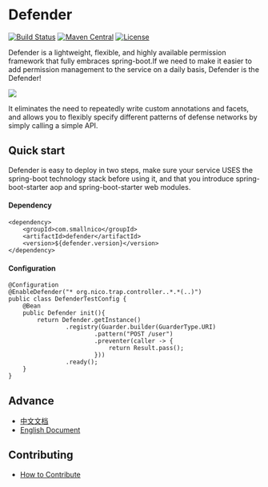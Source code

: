 # Defender

[![Build Status](https://travis-ci.org/ainilili/defender.svg?branch=master)](https://travis-ci.org/ainilili/defender.svg?branch=master)
[![Maven Central](https://maven-badges.herokuapp.com/maven-central/com.smallnico/defender/badge.svg)](https://maven-badges.herokuapp.com/maven-central/com.smallnico/defender)
[![License](https://img.shields.io/badge/license-Apache%202-4EB1BA.svg)](https://www.apache.org/licenses/LICENSE-2.0.html)

Defender is a lightweight, flexible, and highly available permission framework that fully embraces spring-boot.If we need to make it easier to add permission management to the service on a daily basis, Defender is the Defender!

![](https://github.com/ainilili/defender/blob/master/PROCESS.jpg)

It eliminates the need to repeatedly write custom annotations and facets, and allows you to flexibly specify different patterns of defense networks by simply calling a simple API.

## Quick start
Defender is easy to deploy in two steps, make sure your service USES the spring-boot technology stack before using it, and that you introduce spring-boot-starter aop and spring-boot-starter web modules.
#### Dependency
```
<dependency>
	<groupId>com.smallnico</groupId>
	<artifactId>defender</artifactId>
	<version>${defender.version}</version>
</dependency>
```
#### Configuration
```
@Configuration
@EnableDefender("* org.nico.trap.controller..*.*(..)")
public class DefenderTestConfig {
	@Bean
	public Defender init(){
		return Defender.getInstance()
				.registry(Guarder.builder(GuarderType.URI)
						.pattern("POST /user")
						.preventer(caller -> {
							return Result.pass();
						}))
				.ready();
	}
}
```
## Advance
 - [中文文档](https://github.com/ainilili/defender/blob/master/DOC_CN.md)
 - [English Document](https://github.com/ainilili/defender/blob/master/DOC_EN.md)

## Contributing
 - [How to Contribute](https://github.com/ainilili/defender/blob/master/CONTRIBUTING.md)
